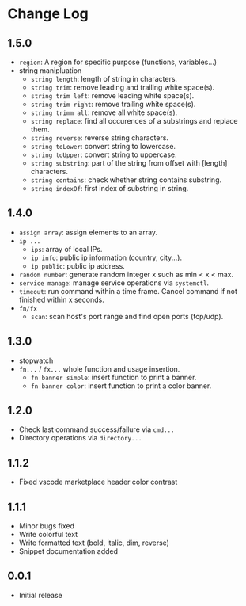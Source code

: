 # Change Log

## 1.5.0

- `region`: A region for specific purpose (functions, variables...)
- string manipluation
  - `string length`: length of string in characters.
  - `string trim`: remove leading and trailing white space(s).
  - `string trim left`: remove leading white space(s).
  - `string trim right`: remove trailing white space(s).
  - `string trimm all`: remove all white space(s).
  - `string replace`: find all occurences of a substrings and replace them.
  - `string reverse`: reverse string characters.
  - `string toLower`: convert string to lowercase.
  - `string toUpper`: convert string to uppercase.
  - `string substring`: part of the string from offset with [length] characters.
  - `string contains`: check whether string contains substring.
  - `string indexOf`: first index of substring in string.

## 1.4.0

- `assign array`: assign elements to an array.
- `ip ...`
  - `ips`: array of local IPs.
  - `ip info`: public ip information (country, city...).
  - `ip public`: public ip address.
- `random number`: generate random integer x such as min < x < max.
- `service manage`: manage service operations via `systemctl`.
- `timeout`: run command within a time frame. Cancel command if not finished within x seconds.
- `fn/fx`
  - `scan`: scan host's port range and find open ports (tcp/udp).

## 1.3.0

- stopwatch
- `fn...` / `fx...` whole function and usage insertion.
  - `fn banner simple`: insert function to print a banner.
  - `fn banner color`: insert function to print a color banner.

## 1.2.0

- Check last command success/failure via `cmd...`
- Directory operations via `directory...`

## 1.1.2

- Fixed vscode marketplace header color contrast

## 1.1.1

- Minor bugs fixed
- Write colorful text
- Write formatted text (bold, italic, dim, reverse)
- Snippet documentation added

## 0.0.1

- Initial release